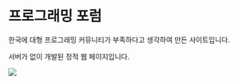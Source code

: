 # 프로그래밍 포럼

한국에 대형 프로그래밍 커뮤니티가 부족하다고 생각하여 만든 사이트입니다.

서버가 없이 개발된 정적 웹 페이지입니다.

<img src="https://drive.google.com/file/d/1SJF-2B1kV4DU8bf6iOqBhSNXAWBtNuZ4/view?usp=sharing" />
